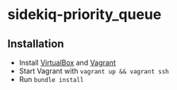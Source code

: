 # sidekiq-priority_queue

## Installation

- Install [VirtualBox](https://www.virtualbox.org/wiki/Downloads) and [Vagrant](https://www.vagrantup.com/downloads.html)
- Start Vagrant with `vagrant up && vagrant ssh`
- Run `bundle install`
